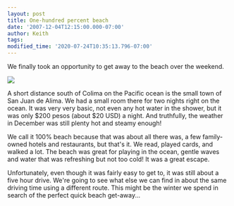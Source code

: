 ```yaml
---
layout: post
title: One-hundred percent beach
date: '2007-12-04T12:15:00.000-07:00'
author: Keith
tags:
modified_time: '2020-07-24T10:35:13.796-07:00'
---
```

We finally took an opportunity to get away to the beach over the
weekend.

[![]({{site.baseurl}}/assets/images/IMG_5140.JPG)]({{site.baseurl}}/assets/images/IMG_5140.JPG)

A short distance south of Colima on the Pacific ocean is the small town
of San Juan de Alima. We had a small room there for two nights right on
the ocean. It was very very basic, not even any hot water in the shower,
but it was only $200 pesos (about $20 USD) a night. And truthfully, the
weather in December was still plenty hot and steamy enough!

We call it 100% beach because that was about all there was, a few
family-owned hotels and restaurants, but that's it. We read, played
cards, and walked a lot. The beach was great for playing in the ocean,
gentle waves and water that was refreshing but not too cold! It was a
great escape.

Unfortunately, even though it was fairly easy to get to, it was still
about a five hour drive. We're going to see what else we can find in
about the same driving time using a different route. This might be the
winter we spend in search of the perfect quick beach get-away...
